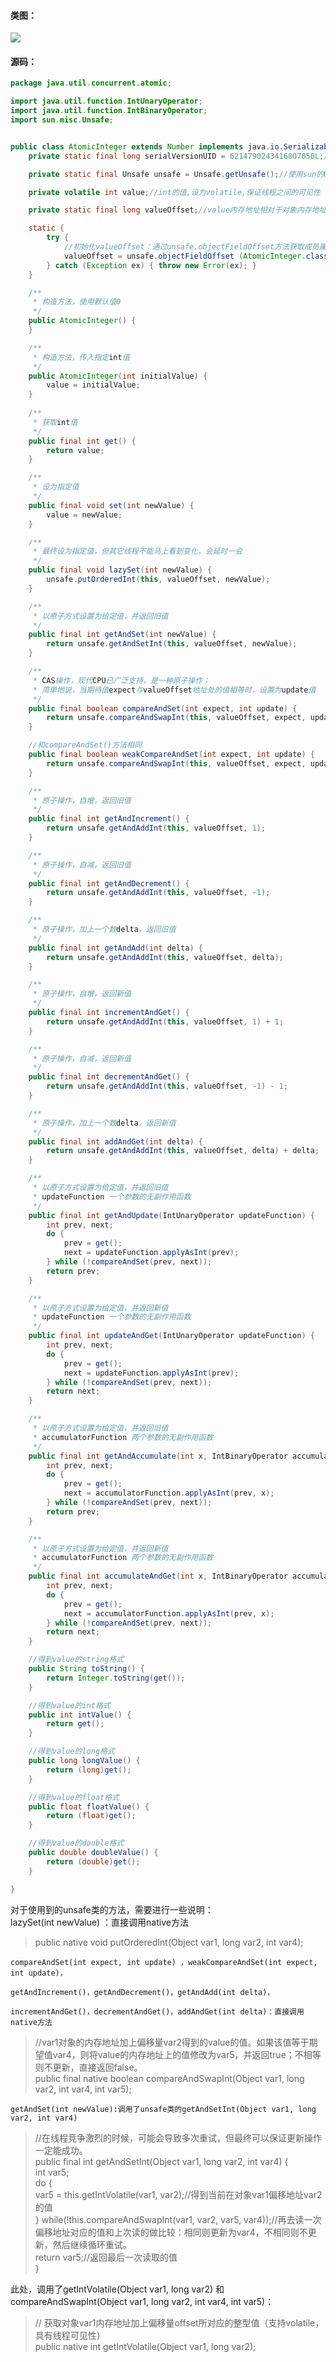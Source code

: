 #### **类图：**

[![](../../image/165435_dj9G_3403834.png)](https://my.oschina.net/u/3858564/blog/1942191)

#### **源码**：

```java
package java.util.concurrent.atomic;

import java.util.function.IntUnaryOperator;
import java.util.function.IntBinaryOperator;
import sun.misc.Unsafe;


public class AtomicInteger extends Number implements java.io.Serializable {
    private static final long serialVersionUID = 6214790243416807050L;//版本号

    private static final Unsafe unsafe = Unsafe.getUnsafe();//使用sun的Unsafe完成cas指令

    private volatile int value;//int的值,设为volatile,保证线程之间的可见性

    private static final long valueOffset;//value内存地址相对于对象内存地址的偏移量

    static {
        try {
            //初始化valueOffset：通过unsafe.objectFieldOffset方法获取成员属性value内存地址相对于对象内存地址的偏移量
            valueOffset = unsafe.objectFieldOffset (AtomicInteger.class.getDeclaredField("value"));
        } catch (Exception ex) { throw new Error(ex); }
    }

    /**
     * 构造方法，使用默认值0
     */
    public AtomicInteger() {
    }

    /**
     * 构造方法，传入指定int值
     */
    public AtomicInteger(int initialValue) {
        value = initialValue;
    }
    
    /**
     * 获取int值
     */
    public final int get() {
        return value;
    }

    /**
     * 设为指定值
     */
    public final void set(int newValue) {
        value = newValue;
    }

    /**
     * 最终设为指定值，但其它线程不能马上看到变化，会延时一会
     */
    public final void lazySet(int newValue) {
        unsafe.putOrderedInt(this, valueOffset, newValue);
    }

    /**
     * 以原子方式设置为给定值，并返回旧值
     */
    public final int getAndSet(int newValue) {
        return unsafe.getAndSetInt(this, valueOffset, newValue);
    }

    /**
     * CAS操作，现代CPU已广泛支持，是一种原子操作；
     * 简单地说，当期待值expect与valueOffset地址处的值相等时，设置为update值
     */
    public final boolean compareAndSet(int expect, int update) {
        return unsafe.compareAndSwapInt(this, valueOffset, expect, update);
    }

    //和compareAndSet()方法相同
    public final boolean weakCompareAndSet(int expect, int update) {
        return unsafe.compareAndSwapInt(this, valueOffset, expect, update);
    }

    /**
     * 原子操作，自增，返回旧值
     */
    public final int getAndIncrement() {
        return unsafe.getAndAddInt(this, valueOffset, 1);
    }

    /**
     * 原子操作，自减，返回旧值
     */
    public final int getAndDecrement() {
        return unsafe.getAndAddInt(this, valueOffset, -1);
    }

    /**
     * 原子操作，加上一个数delta，返回旧值
     */
    public final int getAndAdd(int delta) {
        return unsafe.getAndAddInt(this, valueOffset, delta);
    }

    /**
     * 原子操作，自增，返回新值
     */
    public final int incrementAndGet() {
        return unsafe.getAndAddInt(this, valueOffset, 1) + 1;
    }

    /**
     * 原子操作，自减，返回新值
     */
    public final int decrementAndGet() {
        return unsafe.getAndAddInt(this, valueOffset, -1) - 1;
    }

    /**
     * 原子操作，加上一个数delta，返回新值
     */
    public final int addAndGet(int delta) {
        return unsafe.getAndAddInt(this, valueOffset, delta) + delta;
    }

    /**
     * 以原子方式设置为给定值，并返回旧值
     * updateFunction 一个参数的无副作用函数
     */
    public final int getAndUpdate(IntUnaryOperator updateFunction) {
        int prev, next;
        do {
            prev = get();
            next = updateFunction.applyAsInt(prev);
        } while (!compareAndSet(prev, next));
        return prev;
    }

    /**
     * 以原子方式设置为给定值，并返回新值
     * updateFunction 一个参数的无副作用函数
     */
    public final int updateAndGet(IntUnaryOperator updateFunction) {
        int prev, next;
        do {
            prev = get();
            next = updateFunction.applyAsInt(prev);
        } while (!compareAndSet(prev, next));
        return next;
    }

    /**
     * 以原子方式设置为给定值，并返回旧值
     * accumulatorFunction 两个参数的无副作用函数
     */
    public final int getAndAccumulate(int x, IntBinaryOperator accumulatorFunction) {
        int prev, next;
        do {
            prev = get();
            next = accumulatorFunction.applyAsInt(prev, x);
        } while (!compareAndSet(prev, next));
        return prev;
    }

    /**
     * 以原子方式设置为给定值，并返回新值
     * accumulatorFunction 两个参数的无副作用函数
     */
    public final int accumulateAndGet(int x, IntBinaryOperator accumulatorFunction) {
        int prev, next;
        do {
            prev = get();
            next = accumulatorFunction.applyAsInt(prev, x);
        } while (!compareAndSet(prev, next));
        return next;
    }

    //得到value的string格式
    public String toString() {
        return Integer.toString(get());
    }

    //得到value的int格式
    public int intValue() {
        return get();
    }

    //得到value的long格式
    public long longValue() {
        return (long)get();
    }

    //得到value的float格式
    public float floatValue() {
        return (float)get();
    }

    //得到value的double格式
    public double doubleValue() {
        return (double)get();
    }

}

```

对于使用到的unsafe类的方法，需要进行一些说明：  
    lazySet(int newValue) ：直接调用native方法

> public native void putOrderedInt(Object var1, long var2, int var4);


    compareAndSet(int expect, int update) ，weakCompareAndSet(int expect, int update)，
    
    getAndIncrement()，getAndDecrement()，getAndAdd(int delta)，
    
    incrementAndGet()，decrementAndGet()，addAndGet(int delta)：直接调用native方法

> //var1对象的内存地址加上偏移量var2得到的value的值。如果该值等于期望值var4，则将value的内存地址上的值修改为var5，并返回true；不相等则不更新，直接返回false。  
> public final native boolean compareAndSwapInt(Object var1, long var2, int var4, int var5);


    getAndSet(int newValue):调用了unsafe类的getAndSetInt(Object var1, long var2, int var4) 

> //在线程竞争激烈的时候，可能会导致多次重试，但最终可以保证更新操作一定能成功。  
> public final int getAndSetInt(Object var1, long var2, int var4) {  
>  int var5;  
>  do {  
>      var5 = this.getIntVolatile(var1, var2);//得到当前在对象var1偏移地址var2的值  
>  } while(!this.compareAndSwapInt(var1, var2, var5, var4));//再去读一次偏移地址对应的值和上次读的做比较：相同则更新为var4，不相同则不更新，然后继续循环重试。  
>  return var5;//返回最后一次读取的值  
> }

   此处，调用了getIntVolatile(Object var1, long var2) 和 compareAndSwapInt(Object var1, long var2, int var4, int var5)：

> // 获取对象var1内存地址加上偏移量offset所对应的整型值（支持volatile，具有线程可见性）  
> public native int getIntVolatile(Object var1, long var2);